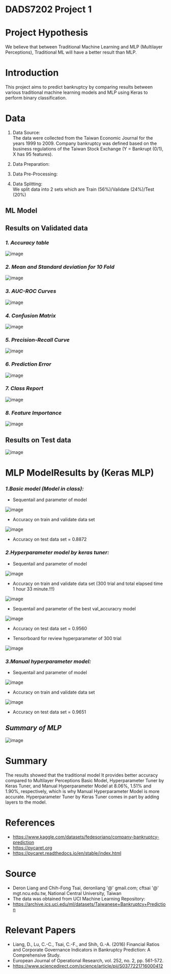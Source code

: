 # DADS7202 Project 1

# Project Hypothesis
We believe that between Traditional Machine Learning and MLP (Multilayer Perceptions), Traditional ML will have a better result than MLP. 

# Introduction
This project aims to predict bankruptcy by comparing results between various traditional machine learning models and MLP using Keras to perform binary classification. 

# Data
1. Data Source:\
    The data were collected from the Taiwan Economic Journal for the years 1999 to 2009.
    Company bankruptcy was defined based on the business regulations of the Taiwan Stock Exchange 
    (Y = Bankrupt (0/1), X has 95 features). 
2. Data Preparation: 
3. Data Pre-Processing: 

4. Data Splitting:\
    We split data into 2 sets which are Train (56%)/Validate (24%)/Test (20%) 
## ML Model
## Results on Validated data
 ### ___1.  Accuracy table___
![image](https://user-images.githubusercontent.com/88021144/189294004-9ff55d08-5745-4f91-922d-8e236777ab82.png)
 ### ___2.  Mean and Standard deviation for 10 Fold___
 ![image](https://user-images.githubusercontent.com/88021144/189295088-9d3e053a-22cf-486a-9036-27d1635dff8a.png)
 ### ___3.  AUC-ROC Curves___
 ![image](https://user-images.githubusercontent.com/88021144/189295134-132476c8-a55d-4dac-b3cc-83011339ce4c.png)
 ### ___4.  Confusion Matrix___
 ![image](https://user-images.githubusercontent.com/88021144/189295159-ad7a5709-41c0-426b-97cf-7860db97ec5c.png)
 ### ___5.  Precision-Recall Curve___
 ![image](https://user-images.githubusercontent.com/88021144/189295211-9d55a3ad-8d00-4a76-ba65-7b0551a074f9.png)
 ### ___6.  Prediction Error___
 ![image](https://user-images.githubusercontent.com/88021144/189295243-33696410-882c-4bf2-b99e-0bdd9fdf9748.png)
 ### ___7.  Class Report___
 ![image](https://user-images.githubusercontent.com/88021144/189295264-676e80eb-ef4d-410d-a8ee-2a1b2b9c3473.png)
### ___8.  Feature Importance___
![image](https://user-images.githubusercontent.com/88021144/189295289-a97d55eb-c1c3-4c78-953d-1f55e1e3e45c.png)
## Results on Test  data
![image](https://user-images.githubusercontent.com/88021144/189296152-840d88f7-3313-40fa-8f59-2bbaef06dec7.png)
# MLP ModelResults by (Keras MLP)
 ### ___1.Basic model (Model in class):___
  - Sequentail and parameter of model
  
  ![image](https://user-images.githubusercontent.com/33378401/189479365-c8c48931-b67a-49a7-a620-22ab6980f7ac.png)
  
  - Accuracy on train and validate data set
  
  ![image](https://user-images.githubusercontent.com/33378401/189479373-df333a86-ec6b-47db-b5be-67c16a4eaf51.png)
  
  - Accuracy on test data set = 0.8872
  
 ### ___2.Hyperparameter model by keras tuner:___
  - Sequentail and parameter of model
  
  ![image](https://user-images.githubusercontent.com/33378401/189472748-785212e8-970f-462e-bafb-dbd608f812cf.png)
  
  - Accuracy on train and validate data set (300 trial and total elapsed time 1 hour 33 minute.!!!)
  
  ![image](https://user-images.githubusercontent.com/33378401/189472777-e5a61973-c6b6-446d-a659-ceac2a8d480d.png)
  
  - Sequentail and parameter of the best val_accuracry model
  
  ![image](https://user-images.githubusercontent.com/33378401/189472785-5aa82952-2c56-431a-9609-62d1a00fe054.png)
  
  - Accuracy on test data set = 0.9560
  
  - Tensorboard for review hyperparameter of 300 trial
  
  ![image](https://user-images.githubusercontent.com/33378401/189472793-eaca9780-c300-419e-8d97-f63e351229c1.png)
  
 ### ___3.Manual hyperparameter model:___
  - Sequentail and parameter of model
  
 ![image](https://user-images.githubusercontent.com/33378401/189479752-4fc352d0-04cc-44d2-8626-cb96a7eda86d.png)
 
 - Accuracy on train and validate data set
 
 ![image](https://user-images.githubusercontent.com/33378401/189479794-337b9737-ecf0-4edd-ab08-1a7c269bf31d.png)
 
 - Accuracy on test data set = 0.9651

 ## ___Summary of MLP___
 ![image](https://user-images.githubusercontent.com/33378401/189479945-10f21630-4881-4c5a-9b50-276d80e06e7a.png)
 
# Summary
The results showed that the traditional model
It provides better accuracy compared to Multilayer Perceptions Basic Model, Hyperparameter Tuner by Keras Tuner, and Manual Hyperparameter Model at 8.06%, 1.51% and 1.90%, respectively, which is why Manual Hyperparameter Model is more accurate. Hyperparameter Tuner by Keras Tuner comes in part by adding layers to the model.
# References
- <https://www.kaggle.com/datasets/fedesoriano/company-bankruptcy-prediction>
- <https://pycaret.org>
- <https://pycaret.readthedocs.io/en/stable/index.html>

# Source
- Deron Liang and Chih-Fong Tsai, deronliang '@' gmail.com; cftsai '@' mgt.ncu.edu.tw, National Central University, Taiwan 
- The data was obtained from UCI Machine Learning Repository:
- <https://archive.ics.uci.edu/ml/datasets/Taiwanese+Bankruptcy+Prediction>

# Relevant Papers 
- Liang, D., Lu, C.-C., Tsai, C.-F., and Shih, G.-A. (2016) Financial Ratios and Corporate Governance Indicators in Bankruptcy Prediction: A Comprehensive Study.
- European Journal of Operational Research, vol. 252, no. 2, pp. 561-572. 
- <https://www.sciencedirect.com/science/article/pii/S0377221716000412>


